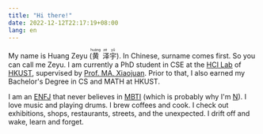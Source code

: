 ```yaml
---
title: "Hi there!"
date: 2022-12-12T22:17:19+08:00
lang: en
---
```


My name is Huang Zeyu (<ruby>黄<rp>(</rp><rt>huáng</rt><rp>)</rp>
泽<rp>(</rp><rt>zé</rt><rp>)</rp>宇<rp>(</rp><rt>yǔ</rt><rp>)</rp></ruby>).
In Chinese, surname comes first.
So you can call me Zeyu.
I am currently a PhD student in CSE at the [HCI Lab](http://hci.cse.ust.hk) of [HKUST](https://hkust.edu.hk),
supervised by [Prof. MA, Xiaojuan](https://www.cse.ust.hk/~mxj/).
Prior to that, I also earned my Bachelor's Degree in CS and MATH at HKUST.

I am an [ENFJ](https://www.16personalities.com/enfj-personality) that never believes in [MBTI](https://www.16personalities.com) (which is probably why I'm [N](https://www.16personalities.com/articles/energy-intuitive-vs-observant)).
I love music and playing drums.
I brew coffees and cook.
I check out exhibitions, shops, restaurants, streets, and the unexpected.
I drift off and wake, learn and forget.